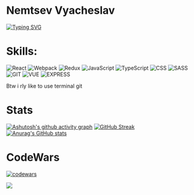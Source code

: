 

# Nemtsev Vyacheslav
[![Typing SVG](https://readme-typing-svg.herokuapp.com?color=%2336BCF7&lines=I+am+frontend+developer)](https://git.io/typing-svg)

# Skills:  
![React](https://img.shields.io/badge/-React-purple?style=for-the-badge&logo=react)
![Webpack](https://img.shields.io/badge/-Webpack-purple?style=for-the-badge&logo=webpack)
![Redux](https://img.shields.io/badge/-Redux-purple?style=for-the-badge&logo=redux)
![JavaScript](https://img.shields.io/badge/-JavaScript-purple?style=for-the-badge&logo=JavaScript)
![TypeScript](https://img.shields.io/badge/-TypeScript-purple?style=for-the-badge&logo=TypeScript)
![CSS](https://img.shields.io/badge/-CSS-purple?style=for-the-badge&logo=css)
![SASS](https://img.shields.io/badge/-SCSS-purple?style=for-the-badge&logo=SASS)
![GIT](https://img.shields.io/badge/-GIT-purple?style=for-the-badge&logo=git)
![VUE](https://img.shields.io/badge/-VUEJS-purple?style=for-the-badge&logo=vuejs)
![EXPRESS](https://img.shields.io/badge/-EXPRESS-purple?style=for-the-badge&logo=EXPRESS)


<div>
    Btw i rly like to use terminal git
</div>

# Stats
[![Ashutosh's github activity graph](https://activity-graph.herokuapp.com/graph?username=viachesslove)](https://github.com/ashutosh00710/github-readme-activity-graph)
[![GitHub Streak](https://github-readme-streak-stats.herokuapp.com/?user=ViaChessLove)](https://git.io/streak-stats)
[![Anurag's GitHub stats](https://github-readme-stats.vercel.app/api?username=viachesslove)](https://github.com/anuraghazra/github-readme-stats)
# CodeWars
[![codewars](https://www.codewars.com/users/ViaChessLove/badges/large)](https://www.codewars.com/users/ViaChessLove)


![](https://komarev.com/ghpvc/?username=your-github-username)

